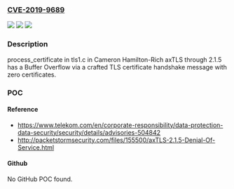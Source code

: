 ### [CVE-2019-9689](https://cve.mitre.org/cgi-bin/cvename.cgi?name=CVE-2019-9689)
![](https://img.shields.io/static/v1?label=Product&message=n%2Fa&color=blue)
![](https://img.shields.io/static/v1?label=Version&message=n%2Fa&color=blue)
![](https://img.shields.io/static/v1?label=Vulnerability&message=n%2Fa&color=brighgreen)

### Description

process_certificate in tls1.c in Cameron Hamilton-Rich axTLS through 2.1.5 has a Buffer Overflow via a crafted TLS certificate handshake message with zero certificates.

### POC

#### Reference
- https://www.telekom.com/en/corporate-responsibility/data-protection-data-security/security/details/advisories-504842
- http://packetstormsecurity.com/files/155500/axTLS-2.1.5-Denial-Of-Service.html

#### Github
No GitHub POC found.

